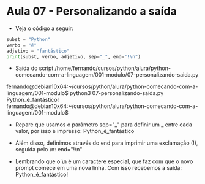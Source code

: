 
# Aula 07 - Personalizando a saída

- Veja o código a seguir:

~~~~python
subst = "Python"
verbo = "é"
adjetivo = "fantástico"
print(subst, verbo, adjetivo, sep="_", end="!\n")
~~~~


- Saída do script
/home/fernando/cursos/python/alura/python-comecando-com-a-linguagem/001-modulo/07-personalizando-saida.py

fernando@debian10x64:~/cursos/python/alura/python-comecando-com-a-linguagem/001-modulo$ python3 07-personalizando-saida.py
Python_é_fantástico!
fernando@debian10x64:~/cursos/python/alura/python-comecando-com-a-linguagem/001-modulo$


- Repare que usamos o parâmetro sep="_" para definir um _ entre cada valor, por isso é impresso:
Python_é_fantástico

- Além disso, definimos através do end para imprimir uma exclamação (!), seguida pelo \n:
end="!\n"

- Lembrando que o \n é um caractere especial, que faz com que o novo prompt comece em uma nova linha.
Com isso recebemos a saída:
Python_é_fantástico!
>>>